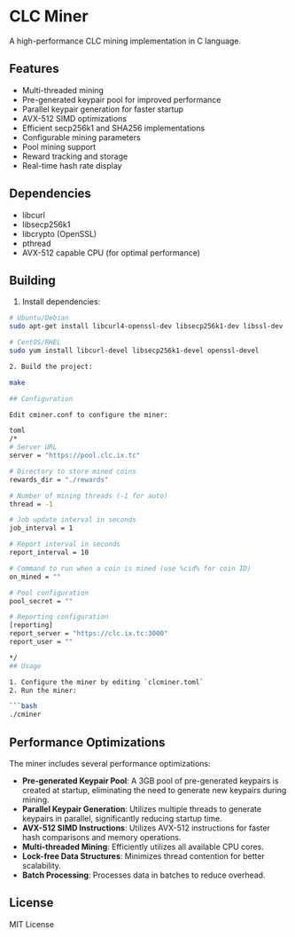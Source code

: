 # CLC Miner

A high-performance CLC mining implementation in C language.

## Features

- Multi-threaded mining
- Pre-generated keypair pool for improved performance
- Parallel keypair generation for faster startup
- AVX-512 SIMD optimizations
- Efficient secp256k1 and SHA256 implementations
- Configurable mining parameters
- Pool mining support
- Reward tracking and storage
- Real-time hash rate display

## Dependencies

- libcurl
- libsecp256k1
- libcrypto (OpenSSL)
- pthread
- AVX-512 capable CPU (for optimal performance)

## Building

1. Install dependencies:

```bash
# Ubuntu/Debian
sudo apt-get install libcurl4-openssl-dev libsecp256k1-dev libssl-dev

# CentOS/RHEL
sudo yum install libcurl-devel libsecp256k1-devel openssl-devel

2. Build the project:

make

## Configuration

Edit cminer.conf to configure the miner:

toml
/*
# Server URL
server = "https://pool.clc.ix.tc"

# Directory to store mined coins
rewards_dir = "./rewards"

# Number of mining threads (-1 for auto)
thread = -1

# Job update interval in seconds
job_interval = 1

# Report interval in seconds
report_interval = 10

# Command to run when a coin is mined (use %cid% for coin ID)
on_mined = ""

# Pool configuration
pool_secret = ""

# Reporting configuration
[reporting]
report_server = "https://clc.ix.tc:3000"
report_user = ""

*/
## Usage

1. Configure the miner by editing `clcminer.toml`
2. Run the miner:

```bash
./cminer
```

## Performance Optimizations

The miner includes several performance optimizations:

- **Pre-generated Keypair Pool**: A 3GB pool of pre-generated keypairs is created at startup, eliminating the need to generate new keypairs during mining.
- **Parallel Keypair Generation**: Utilizes multiple threads to generate keypairs in parallel, significantly reducing startup time.
- **AVX-512 SIMD Instructions**: Utilizes AVX-512 instructions for faster hash comparisons and memory operations.
- **Multi-threaded Mining**: Efficiently utilizes all available CPU cores.
- **Lock-free Data Structures**: Minimizes thread contention for better scalability.
- **Batch Processing**: Processes data in batches to reduce overhead.

## License

MIT License 
